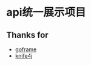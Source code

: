 # api统一展示项目


## Thanks for

- [goframe](http://github.com/gogf/gf)
- [knife4j](https://github.com/xiaoymin/swagger-bootstrap-ui)